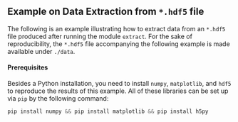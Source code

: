 ## Example on Data Extraction from `*.hdf5` file

The following is an example illustrating how to extract data from an `*.hdf5` file produced after running the module `extract`. For the sake of reproducibility, the `*.hdf5` file accompanying the following example is made available under `./data`.

#### Prerequisites

Besides a Python installation, you need to install `numpy`, `matplotlib`, and `hdf5` to reproduce the results of this example. All of these libraries can be set up via `pip` by the following command:

```python
pip install numpy && pip install matplotlib && pip install h5py
```
